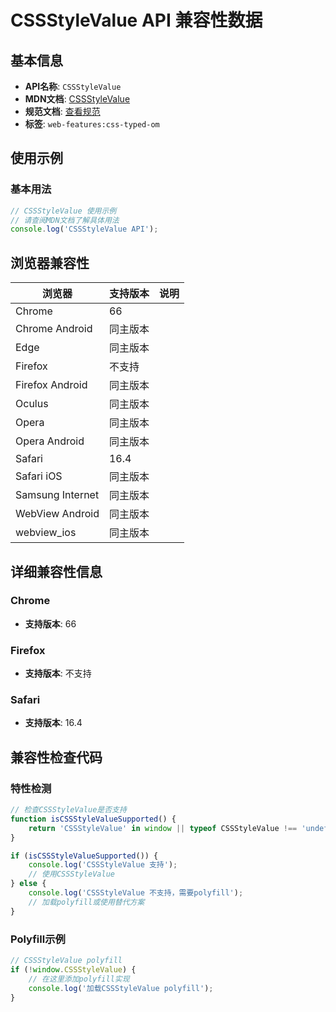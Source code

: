 # CSSStyleValue API 兼容性数据

## 基本信息

- **API名称**: `CSSStyleValue`
- **MDN文档**: [CSSStyleValue](https://developer.mozilla.org/docs/Web/API/CSSStyleValue)
- **规范文档**: [查看规范](https://drafts.css-houdini.org/css-typed-om/#stylevalue-objects)
- **标签**: `web-features:css-typed-om`

## 使用示例

### 基本用法

```javascript
// CSSStyleValue 使用示例
// 请查阅MDN文档了解具体用法
console.log('CSSStyleValue API');
```

## 浏览器兼容性

| 浏览器 | 支持版本 | 说明 |
|--------|----------|------|
| Chrome | 66 |  |
| Chrome Android | 同主版本 |  |
| Edge | 同主版本 |  |
| Firefox | 不支持 |  |
| Firefox Android | 同主版本 |  |
| Oculus | 同主版本 |  |
| Opera | 同主版本 |  |
| Opera Android | 同主版本 |  |
| Safari | 16.4 |  |
| Safari iOS | 同主版本 |  |
| Samsung Internet | 同主版本 |  |
| WebView Android | 同主版本 |  |
| webview_ios | 同主版本 |  |

## 详细兼容性信息

### Chrome

- **支持版本**: 66

### Firefox

- **支持版本**: 不支持

### Safari

- **支持版本**: 16.4

## 兼容性检查代码

### 特性检测

```javascript
// 检查CSSStyleValue是否支持
function isCSSStyleValueSupported() {
    return 'CSSStyleValue' in window || typeof CSSStyleValue !== 'undefined';
}

if (isCSSStyleValueSupported()) {
    console.log('CSSStyleValue 支持');
    // 使用CSSStyleValue
} else {
    console.log('CSSStyleValue 不支持，需要polyfill');
    // 加载polyfill或使用替代方案
}
```

### Polyfill示例

```javascript
// CSSStyleValue polyfill
if (!window.CSSStyleValue) {
    // 在这里添加polyfill实现
    console.log('加载CSSStyleValue polyfill');
}
```

